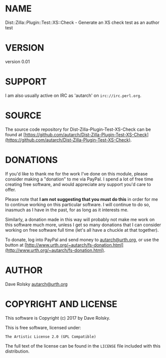 # NAME

Dist::Zilla::Plugin::Test::XS::Check - Generate an XS check test as an author test

# VERSION

version 0.01

# SUPPORT

I am also usually active on IRC as 'autarch' on `irc://irc.perl.org`.

# SOURCE

The source code repository for Dist-Zilla-Plugin-Test-XS-Check can be found at [https://github.com/autarch/Dist-Zilla-Plugin-Test-XS-Check](https://github.com/autarch/Dist-Zilla-Plugin-Test-XS-Check).

# DONATIONS

If you'd like to thank me for the work I've done on this module, please
consider making a "donation" to me via PayPal. I spend a lot of free time
creating free software, and would appreciate any support you'd care to offer.

Please note that **I am not suggesting that you must do this** in order for me
to continue working on this particular software. I will continue to do so,
inasmuch as I have in the past, for as long as it interests me.

Similarly, a donation made in this way will probably not make me work on this
software much more, unless I get so many donations that I can consider working
on free software full time (let's all have a chuckle at that together).

To donate, log into PayPal and send money to autarch@urth.org, or use the
button at [http://www.urth.org/~autarch/fs-donation.html](http://www.urth.org/~autarch/fs-donation.html).

# AUTHOR

Dave Rolsky <autarch@urth.org>

# COPYRIGHT AND LICENSE

This software is Copyright (c) 2017 by Dave Rolsky.

This is free software, licensed under:

    The Artistic License 2.0 (GPL Compatible)

The full text of the license can be found in the
`LICENSE` file included with this distribution.

